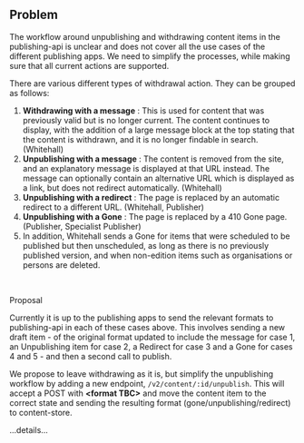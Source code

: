 ## Problem

The workflow around unpublishing and withdrawing content items in the publishing-api is unclear and does not cover all the use cases of the different publishing apps. We need to simplify the processes, while making sure that all current actions are supported.

There are various different types of withdrawal action. They can be grouped as follows:

1. **Withdrawing with a message** : This is used for content that was previously valid but is no longer current. The content continues to display, with the addition of a large message block at the top stating that the content is withdrawn, and it is no longer findable in search. (Whitehall)
2. **Unpublishing with a message** : The content is removed from the site, and an explanatory message is displayed at that URL instead. The message can optionally contain an alternative URL which is displayed as a link, but does not redirect automatically.&nbsp;(Whitehall)
3. **Unpublishing with a redirect** : The page is replaced by an automatic redirect to a different URL. (Whitehall, Publisher)
4. **Unpublishing with a Gone** : The page is replaced by a 410 Gone page. (Publisher, Specialist Publisher)
5. In addition, Whitehall sends a Gone for items that were scheduled to be published but then unscheduled, as long as there is no previously published version, and when non-edition items such as organisations or persons are deleted.

&nbsp;

Proposal

Currently it is up to the publishing apps to send the relevant formats to publishing-api in each of these cases above. This involves sending a new draft item - of the original format updated to include the message for case 1, an Unpublishing item for case 2, a Redirect for case 3 and a Gone for cases 4 and 5 - and then a second call to publish.

We propose to leave withdrawing as it is, but simplify the unpublishing workflow by adding&nbsp;a new endpoint,&nbsp;`/v2/content/:id/unpublish`. This will accept a POST with **\<format TBC\>** and move the content item to the correct state and sending the resulting format (gone/unpublishing/redirect) to content-store.

...details...

&nbsp;

&nbsp;

&nbsp;

&nbsp;

&nbsp;

&nbsp;

